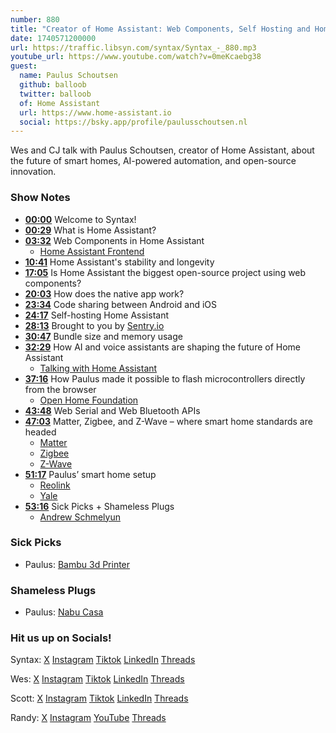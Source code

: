 ```yaml
---
number: 880
title: "Creator of Home Assistant: Web Components, Self Hosting and Home Hacking"
date: 1740571200000
url: https://traffic.libsyn.com/syntax/Syntax_-_880.mp3
youtube_url: https://www.youtube.com/watch?v=0meKcaebg38
guest:
  name: Paulus Schoutsen
  github: balloob
  twitter: balloob
  of: Home Assistant
  url: https://www.home-assistant.io
  social: https://bsky.app/profile/paulusschoutsen.nl
---
```


Wes and CJ talk with Paulus Schoutsen, creator of Home Assistant, about the future of smart homes, AI-powered automation, and open-source innovation.

### Show Notes

* **[00:00](#t=00:00)** Welcome to Syntax!  
* **[00:29](#t=00:29)** What is Home Assistant?  
* **[03:32](#t=03:32)** Web Components in Home Assistant  
  * [Home Assistant Frontend](https://github.com/home-assistant/frontend)  
* **[10:41](#t=10:41)** Home Assistant's stability and longevity  
* **[17:05](#t=17:05)** Is Home Assistant the biggest open-source project using web components?  
* **[20:03](#t=20:03)** How does the native app work?  
* **[23:34](#t=23:34)** Code sharing between Android and iOS  
* **[24:17](#t=24:17)** Self-hosting Home Assistant  
* **[28:13](#t=28:13)** Brought to you by [Sentry.io](https://sentry.io)  
* **[30:47](#t=30:47)** Bundle size and memory usage  
* **[32:29](#t=32:29)** How AI and voice assistants are shaping the future of Home Assistant  
  * [Talking with Home Assistant](https://www.home-assistant.io/voice_control/)  
* **[37:16](#t=37:16)** How Paulus made it possible to flash microcontrollers directly from the browser  
  * [Open Home Foundation](https://www.openhomefoundation.org/)  
* **[43:48](#t=43:48)** Web Serial and Web Bluetooth APIs  
* **[47:03](#t=47:03)** Matter, Zigbee, and Z-Wave – where smart home standards are headed  
  * [Matter](https://en.wikipedia.org/wiki/Matter_(standard))  
  * [Zigbee](https://en.wikipedia.org/wiki/Zigbee)  
  * [Z-Wave](https://z-wavealliance.org/)  
* **[51:17](#t=51:17)** Paulus’ smart home setup  
  * [Reolink](https://reolink.com/)  
  * [Yale](https://shopyalehome.com/)  
* **[53:16](#t=53:16)** Sick Picks + Shameless Plugs  
  * [Andrew Schmelyun](https://x.com/aschmelyun)

### Sick Picks

- Paulus: [Bambu 3d Printer](https://bambulab.com/)

### Shameless Plugs

- Paulus: [Nabu Casa](https://www.nabucasa.com/)

### Hit us up on Socials!

Syntax: [X](https://twitter.com/syntaxfm) [Instagram](https://www.instagram.com/syntax_fm/) [Tiktok](https://www.tiktok.com/@syntaxfm) [LinkedIn](https://www.linkedin.com/company/96077407/admin/feed/posts/) [Threads](https://www.threads.net/@syntax_fm)

Wes: [X](https://twitter.com/wesbos) [Instagram](https://www.instagram.com/wesbos/) [Tiktok](https://www.tiktok.com/@wesbos) [LinkedIn](https://www.linkedin.com/in/wesbos/) [Threads](https://www.threads.net/@wesbos)

Scott: [X](https://twitter.com/stolinski) [Instagram](https://www.instagram.com/stolinski/) [Tiktok](https://www.tiktok.com/@stolinski) [LinkedIn](https://www.linkedin.com/in/stolinski/) [Threads](https://www.threads.net/@stolinski)

Randy: [X](https://twitter.com/randyrektor) [Instagram](https://www.instagram.com/randyrektor/) [YouTube](https://www.youtube.com/@randyrektor) [Threads](https://www.threads.net/@randyrektor)